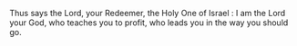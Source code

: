 Thus says the Lord, your Redeemer, the Holy One of Israel : I am the Lord your God, who teaches you to profit, who leads you in the way you should go.
